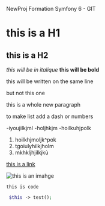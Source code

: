 NewProj Formation Symfony 6 - GIT

# this is a H1
## this is a H2
*this will be in italique*
**this will be bold**

this
will be 
written on 
the same line

but not this one


this is a whole new paragraph


to make list add a dash or numbers

-iyoujilkjml
-holjhkjm
-hoilkuhjpolk


1. hoilkhjmoljk^pok
2. tgoiulyhilkjholm 
3. mkhkljhjilkjkù

[this is a link](https://github.com/KerJBomaYe/formation-symfony.git)

![this is an imahge](https://cdn.pixabay.com/photo/2022/01/30/19/46/school-6982073_1280.jpg)



`this is code`

```php
 $this -> test();
```